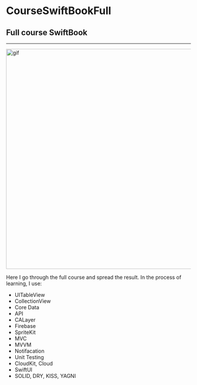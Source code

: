 # CourseSwiftBookFull
## Full course SwiftBook
--- 
<div aling="center" >
<img src="https://media.giphy.com/media/q1mHcB8wOCWf6/giphy.gif" alt="gif" width="600" />

Here I go through the full course and spread the result.
In the process of learning, I use:
- UITableView
- CollectionView
- Core Data
- API
- CALayer
- Firebase
- SpriteKit
- MVC
- MVVM
- Notifacation
- Unit Testing
- CloudKit, Cloud
- SwiftUI
- SOLID, DRY, KISS, YAGNI

</div>
